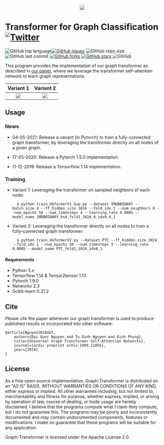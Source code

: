<p align="center">
	<img src="https://github.com/daiquocnguyen/U2GNN/blob/master/logo.png">
</p>

# Transformer for Graph Classification<a href="https://twitter.com/intent/tweet?text=Wow:&url=https%3A%2F%2Fgithub.com%2Fdaiquocnguyen%2FU2GNN%2Fblob%2Fmaster%2FREADME.md"><img alt="Twitter" src="https://img.shields.io/twitter/url?style=social&url=https%3A%2F%2Ftwitter.com%2Fdaiquocng"></a>

<img alt="GitHub top language" src="https://img.shields.io/github/languages/top/daiquocnguyen/U2GNN"><a href="https://github.com/daiquocnguyen/U2GNN/issues"><img alt="GitHub issues" src="https://img.shields.io/github/issues/daiquocnguyen/U2GNN"></a>
<img alt="GitHub repo size" src="https://img.shields.io/github/repo-size/daiquocnguyen/U2GNN">
<img alt="GitHub last commit" src="https://img.shields.io/github/last-commit/daiquocnguyen/U2GNN">
<a href="https://github.com/daiquocnguyen/U2GNN/network"><img alt="GitHub forks" src="https://img.shields.io/github/forks/daiquocnguyen/U2GNN"></a>
<a href="https://github.com/daiquocnguyen/U2GNN/stargazers"><img alt="GitHub stars" src="https://img.shields.io/github/stars/daiquocnguyen/U2GNN"></a>
<img alt="GitHub" src="https://img.shields.io/github/license/daiquocnguyen/U2GNN">

This program provides the implementation of our graph transformer as described in [our paper](https://arxiv.org/pdf/1909.11855.pdf), where we leverage the transformer self-attention network to learn graph representations.

Variant 1            |  Variant 2
:-------------------------:|:-------------------------:
![](https://github.com/daiquocnguyen/U2GNN/blob/master/UGformer_v1.png)  |  ![](https://github.com/daiquocnguyen/U2GNN/blob/master/UGformer_v2.png)


## Usage

### News

- 04-05-2021: Release a variant (in Pytorch) to train a fully-connected graph transformer, by leveraging the transformer directly on all nodes of a given graph.

- 17-05-2020: Release a Pytorch 1.5.0 implementation. 

- 11-12-2019: Release a Tensorflow 1.14 implementation.

### Training
		
- Variant 1: Leveraging the transformer on sampled neighbors of each node:

		$ python train_UGformerV1_Sup.py --dataset IMDBBINARY --batch_size 4 --ff_hidden_size 1024 --fold_idx 1 --num_neighbors 8 --num_epochs 50 --num_timesteps 4 --learning_rate 0.0005 --model_name IMDBBINARY_bs4_fold1_1024_8_idx0_4_1
	
		
- Variant 2: Leveraging the transformer directly on all nodes to train a fully-connected graph transformer:
		 
		$ python train_UGformerV2.py --dataset PTC --ff_hidden_size 1024 --fold_idx 1 --num_epochs 50 --num_timesteps 3 --learning_rate 0.0005 --model_name PTC_fold1_1024_idx0_1
		

#### Requirements
- Python 	3.x
- Tensorflow 	1.14 & Tensor2tensor 1.13
- Pytorch 1.9.0
- Networkx 	2.3
- Scikit-learn	0.21.2

## Cite  
Please cite the paper whenever our graph transformer is used to produce published results or incorporated into other software:

	@article{Nguyen2019UGT,
		author={Dai Quoc Nguyen and Tu Dinh Nguyen and Dinh Phung},
		title={Universal Graph Transformer Self-Attention Networks},
		journal={arXiv preprint arXiv:1909.11855},
		year={2019}
	}

## License
As a free open-source implementation, Graph-Transformer is distributed on an "AS IS" BASIS, WITHOUT WARRANTIES OR CONDITIONS OF ANY KIND, either express or implied. All other warranties including, but not limited to, merchantability and fitness for purpose, whether express, implied, or arising by operation of law, course of dealing, or trade usage are hereby disclaimed. I believe that the programs compute what I claim they compute, but I do not guarantee this. The programs may be poorly and inconsistently documented and may contain undocumented components, features or modifications. I make no guarantee that these programs will be suitable for any application.

Graph-Transformer is licensed under the Apache License 2.0.
